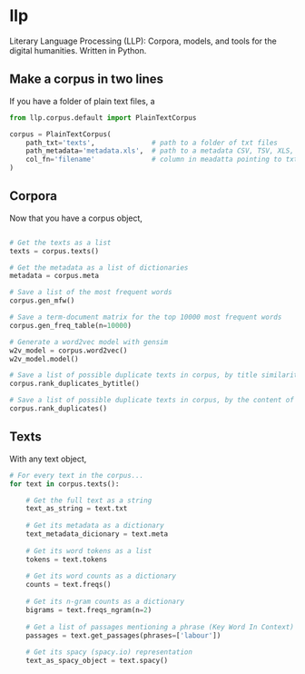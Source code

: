 # llp

Literary Language Processing (LLP): Corpora, models, and tools for the digital humanities. Written in Python.

## Make a corpus in two lines

If you have a folder of plain text files, a 

```python
from llp.corpus.default import PlainTextCorpus

corpus = PlainTextCorpus(
	path_txt='texts',              # path to a folder of txt files
	path_metadata='metadata.xls',  # path to a metadata CSV, TSV, XLS, XLSX file
	col_fn='filename'              # column in meadatta pointing to txt file (relative to `path_txt`)
)
```

## Corpora

Now that you have a corpus object,

```python

# Get the texts as a list
texts = corpus.texts()

# Get the metadata as a list of dictionaries
metadata = corpus.meta

# Save a list of the most frequent words
corpus.gen_mfw()

# Save a term-document matrix for the top 10000 most frequent words
corpus.gen_freq_table(n=10000)

# Generate a word2vec model with gensim
w2v_model = corpus.word2vec()
w2v_model.model()

# Save a list of possible duplicate texts in corpus, by title similarity
corpus.rank_duplicates_bytitle()

# Save a list of possible duplicate texts in corpus, by the content of the text (MinHash)
corpus.rank_duplicates()
```

## Texts

With any text object,

```python
# For every text in the corpus...
for text in corpus.texts():

	# Get the full text as a string
	text_as_string = text.txt
	
	# Get its metadata as a dictionary
	text_metadata_dicionary = text.meta
	
	# Get its word tokens as a list
	tokens = text.tokens
	
	# Get its word counts as a dictionary
	counts = text.freqs()
	
	# Get its n-gram counts as a dictionary
	bigrams = text.freqs_ngram(n=2)
	
	# Get a list of passages mentioning a phrase (Key Word In Context)
	passages = text.get_passages(phrases=['labour'])
	
	# Get its spacy (spacy.io) representation
	text_as_spacy_object = text.spacy()
```

